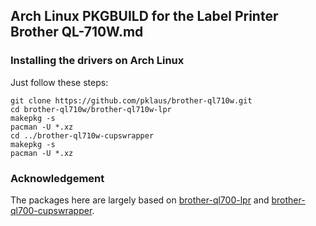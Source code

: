 ## Arch Linux PKGBUILD for the Label Printer Brother QL-710W.md

### Installing the drivers on Arch Linux

Just follow these steps:

    git clone https://github.com/pklaus/brother-ql710w.git
    cd brother-ql710w/brother-ql710w-lpr
    makepkg -s
    pacman -U *.xz
    cd ../brother-ql710w-cupswrapper
    makepkg -s
    pacman -U *.xz

### Acknowledgement

The packages here are largely based on
[brother-ql700-lpr][] and [brother-ql700-cupswrapper][].


[brother-ql700-lpr]: https://aur.archlinux.org/packages/brother-ql700-lpr
[brother-ql700-cupswrapper]: https://aur.archlinux.org/packages/brother-ql700-cupswrapper/

